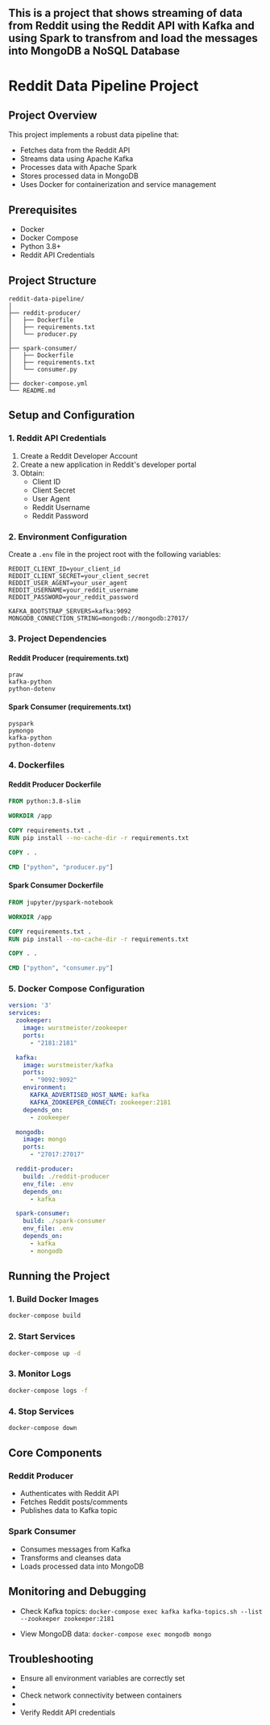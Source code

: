 ## This is a project that shows streaming of data from Reddit using the Reddit API with Kafka and using Spark to transfrom and load the messages into MongoDB a NoSQL Database


# Reddit Data Pipeline Project

## Project Overview
This project implements a robust data pipeline that:
- Fetches data from the Reddit API
- Streams data using Apache Kafka
- Processes data with Apache Spark
- Stores processed data in MongoDB
- Uses Docker for containerization and service management

## Prerequisites
- Docker
- Docker Compose
- Python 3.8+
- Reddit API Credentials

## Project Structure
```
reddit-data-pipeline/
│
├── reddit-producer/
│   ├── Dockerfile
│   ├── requirements.txt
│   └── producer.py
│
├── spark-consumer/
│   ├── Dockerfile
│   ├── requirements.txt
│   └── consumer.py
│
├── docker-compose.yml
└── README.md
```

## Setup and Configuration

### 1. Reddit API Credentials
1. Create a Reddit Developer Account
2. Create a new application in Reddit's developer portal
3. Obtain:
   - Client ID
   - Client Secret
   - User Agent
   - Reddit Username
   - Reddit Password

### 2. Environment Configuration
Create a `.env` file in the project root with the following variables:
```
REDDIT_CLIENT_ID=your_client_id
REDDIT_CLIENT_SECRET=your_client_secret
REDDIT_USER_AGENT=your_user_agent
REDDIT_USERNAME=your_reddit_username
REDDIT_PASSWORD=your_reddit_password

KAFKA_BOOTSTRAP_SERVERS=kafka:9092
MONGODB_CONNECTION_STRING=mongodb://mongodb:27017/
```

### 3. Project Dependencies
#### Reddit Producer (requirements.txt)
```
praw
kafka-python
python-dotenv
```

#### Spark Consumer (requirements.txt)
```
pyspark
pymongo
kafka-python
python-dotenv
```

### 4. Dockerfiles

#### Reddit Producer Dockerfile
```dockerfile
FROM python:3.8-slim

WORKDIR /app

COPY requirements.txt .
RUN pip install --no-cache-dir -r requirements.txt

COPY . .

CMD ["python", "producer.py"]
```

#### Spark Consumer Dockerfile
```dockerfile
FROM jupyter/pyspark-notebook

WORKDIR /app

COPY requirements.txt .
RUN pip install --no-cache-dir -r requirements.txt

COPY . .

CMD ["python", "consumer.py"]
```

### 5. Docker Compose Configuration
```yaml
version: '3'
services:
  zookeeper:
    image: wurstmeister/zookeeper
    ports:
      - "2181:2181"

  kafka:
    image: wurstmeister/kafka
    ports:
      - "9092:9092"
    environment:
      KAFKA_ADVERTISED_HOST_NAME: kafka
      KAFKA_ZOOKEEPER_CONNECT: zookeeper:2181
    depends_on:
      - zookeeper

  mongodb:
    image: mongo
    ports:
      - "27017:27017"

  reddit-producer:
    build: ./reddit-producer
    env_file: .env
    depends_on:
      - kafka

  spark-consumer:
    build: ./spark-consumer
    env_file: .env
    depends_on:
      - kafka
      - mongodb
```

## Running the Project

### 1. Build Docker Images
```bash
docker-compose build
```

### 2. Start Services
```bash
docker-compose up -d
```

### 3. Monitor Logs
```bash
docker-compose logs -f
```

### 4. Stop Services
```bash
docker-compose down
```

## Core Components

### Reddit Producer
- Authenticates with Reddit API
- Fetches Reddit posts/comments
- Publishes data to Kafka topic

### Spark Consumer
- Consumes messages from Kafka
- Transforms and cleanses data
- Loads processed data into MongoDB

## Monitoring and Debugging

- Check Kafka topics: `docker-compose exec kafka kafka-topics.sh --list --zookeeper zookeeper:2181`
  
- View MongoDB data: `docker-compose exec mongodb mongo`


## Troubleshooting

- Ensure all environment variables are correctly set
- 
- Check network connectivity between containers
- 
- Verify Reddit API credentials


